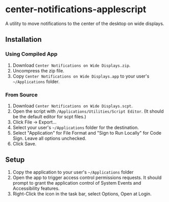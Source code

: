 # center-notifications-applescript

A utility to move notifications to the center of the desktop on wide displays.## Installation### Using Compiled App1. Download `Center Notifications on Wide Displays.zip`.
2. Uncompress the zip file.
3. Copy `Center Notifications on Wide Displays.app`  to your user's `~/Applications` folder.### From Source1. Download `Center Notifications on Wide Displays.scpt`.
2. Open the script with `/Applications/Utilities/Script Editor`. (It should be the default editor for scpt files.)
3. Click File -> Export...
4. Select your user's `~/Applications` folder for the destination.
5. Select "Application" for File Format and "Sign to Run Locally" for Code Sign. Leave all options unchecked.
6. Click Save.

## Setup

1. Copy the application to your user's `~/Applications` folder2. Open the app to trigger access control permissions requests. It should prompt to grant the application control of System Events and Accessibility features.3. Right-Click the icon in the task bar, select Options, Open at Login.